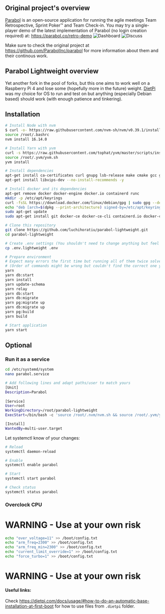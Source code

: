 ## Original project's overview

[Parabol](https://www.parabol.co) is an open-source application for running
the agile meetings Team Retrospective, Sprint Poker™ and Team Check-in. You may try
a single-player demo of the latest implementation of Parabol (no login creation required) at: https://parabol.co/retro-demo
![Dashboard](./docs/images/d2.gif)
![Discuss](./docs/images/d1.gif)

Make sure to check the original project at https://github.com/ParabolInc/parabol for more information about them and their continous work.

## Parabol Lightweight overview
Yet another fork in the pool of forks, but this one aims to work well on a Raspberry Pi 4 and lose some (hopefully more in the future) weight.
[DietPi](https://github.com/MichaIng/DietPi) was my choice for OS to run and test on but anything (especially Debian based) should work (with enough patience and tinkering).

## Installation
```bash
# Install Node with nvm
$ curl -o- https://raw.githubusercontent.com/nvm-sh/nvm/v0.39.1/install.sh | bash
source /root/.bashrc
nvm install 16.14.0

# Install Yarn with yvm
curl -s https://raw.githubusercontent.com/tophat/yvm/master/scripts/install.js | node
source /root/.yvm/yvm.sh
yvm install

# Install dependencies
apt-get install ca-certificates curl gnupg lsb-release make cmake gcc g++ -y
apt-get install libvips-dev --no-install-recommends -y

# Install docker and its dependencies
apt-get remove docker docker-engine docker.io containerd runc
mkdir -p /etc/apt/keyrings
curl -fsSL https://download.docker.com/linux/debian/gpg | sudo gpg --dearmor -o /etc/apt/keyrings/docker.gpg
echo "deb [arch=$(dpkg --print-architecture) signed-by=/etc/apt/keyrings/docker.gpg] https://download.docker.com/linux/debian $(lsb_release -cs) stable" | sudo tee /etc/apt/sources.list.d/docker.list > /dev/null
sudo apt-get update
sudo apt-get install git docker-ce docker-ce-cli containerd.io docker-compose-plugin -y

# Clone this repository
git clone https://github.com/luchihoratiu/parabol-lightweight.git
cd parabol-lightweight

# Create .env settings (You shouldn't need to change anything but feel free)
cp .env.lightweight .env

# Prepare environment
# Expect many errors the first time but running all of them twice solves all the issues
# (Order of commands might be wrong but couldn't find the correct one yet)
yarn
yarn db:start
yarn install
yarn update-schema
yarn relay
yarn db:start
yarn db:migrate
yarn pg:migrate up
yarn db:migrate up
yarn pg:build
yarn build

# Start application
yarn start
```

## Optional
### Run it as a service
```bash
cd /etc/systemd/system
nano parabol.service

# Add following lines and adapt paths/user to match yours
[Unit]
Description=Parabol
 
[Service]
User=root
WorkingDirectory=/root/parabol-lightweight
ExecStart=/bin/bash -c 'source /root/.nvm/nvm.sh && source /root/.yvm/yvm.sh && cd /root/parabol-ligthweight && yarn db:start && yarn start'

[Install]
WantedBy=multi-user.target
```

Let systemctl know of your changes:
```bash
# Reload
systemctl daemon-reload

# Enable
systemctl enable parabol

# Start
systemctl start parabol

# Check status
systemctl status parabol
```

### Overclock CPU
# WARNING - Use at your own risk
```bash
echo "over_voltage=11" >> /boot/config.txt
echo "arm_freq=2300" >> /boot/config.txt
echo "arm_freq_min=2300" >> /boot/config.txt
echo "current_limit_override=1" >> /boot/config.txt
echo "force_turbo=1" >> /boot/config.txt
```
# WARNING - Use at your own risk

#### Useful links:
Check https://dietpi.com/docs/usage/#how-to-do-an-automatic-base-installation-at-first-boot for how to use files from `.dietpi` folder.
